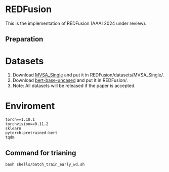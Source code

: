 # REDFusion
This is the implementation of REDFusion (AAAI 2024 under review).
## Preparation
# Datasets
1. Download [MVSA_Single](https://www.kaggle.com/datasets/vincemarcs/mvsasingle) and put it in REDFusion/datasets/MVSA_Single/.
2. Download [bert-base-uncased](https://huggingface.co/bert-base-uncased) and put it in REDFusion/.
3. Note: All datasets will be released if the paper is accepted.
# Enviroment
```
torch==1.10.1
torchvision==0.11.2
sklearn
pytorch-pretrained-bert
tqdm
```
## Command for trianing
```
bash shells/batch_train_early_wd.sh
```
